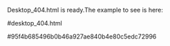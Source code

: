 Desktop_404.html is ready.The example to see is here:

#desktop_404.html


#95f4b685496b0b46a927ae840b4e80c5edc72996
